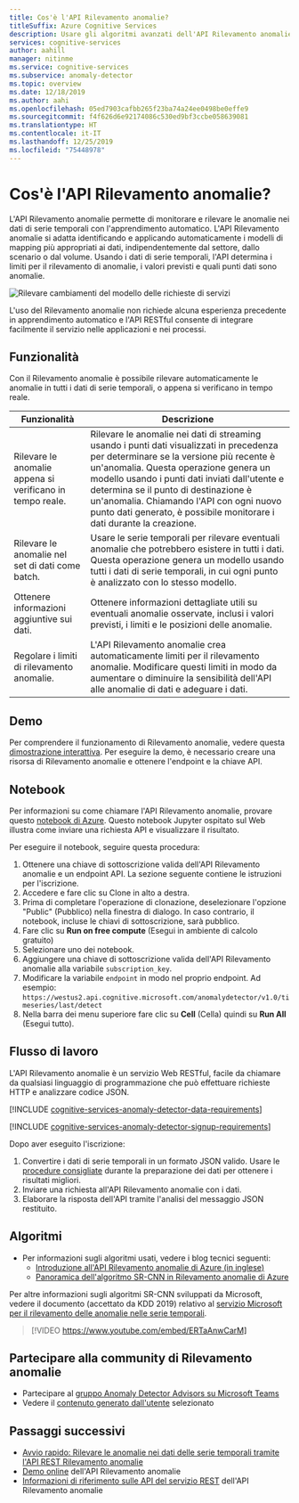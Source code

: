 ```yaml
---
title: Cos'è l'API Rilevamento anomalie?
titleSuffix: Azure Cognitive Services
description: Usare gli algoritmi avanzati dell'API Rilevamento anomalie per identificare le anomalie nei dati di serie temporali.
services: cognitive-services
author: aahill
manager: nitinme
ms.service: cognitive-services
ms.subservice: anomaly-detector
ms.topic: overview
ms.date: 12/18/2019
ms.author: aahi
ms.openlocfilehash: 05ed7903cafbb265f23ba74a24ee0498be0effe9
ms.sourcegitcommit: f4f626d6e92174086c530ed9bf3ccbe058639081
ms.translationtype: HT
ms.contentlocale: it-IT
ms.lasthandoff: 12/25/2019
ms.locfileid: "75448978"
---
```

# <a name="what-is-the-anomaly-detector-api"></a>Cos'è l'API Rilevamento anomalie?

L'API Rilevamento anomalie permette di monitorare e rilevare le anomalie nei dati di serie temporali con l'apprendimento automatico. L'API Rilevamento anomalie si adatta identificando e applicando automaticamente i modelli di mapping più appropriati ai dati, indipendentemente dal settore, dallo scenario o dal volume. Usando i dati di serie temporali, l'API determina i limiti per il rilevamento di anomalie, i valori previsti e quali punti dati sono anomalie.

![Rilevare cambiamenti del modello delle richieste di servizi](./media/anomaly_detection2.png)

L'uso del Rilevamento anomalie non richiede alcuna esperienza precedente in apprendimento automatico e l'API RESTful consente di integrare facilmente il servizio nelle applicazioni e nei processi.

## <a name="features"></a>Funzionalità

Con il Rilevamento anomalie è possibile rilevare automaticamente le anomalie in tutti i dati di serie temporali, o appena si verificano in tempo reale. 

|Funzionalità  |Descrizione  |
|---------|---------|
|Rilevare le anomalie appena si verificano in tempo reale. | Rilevare le anomalie nei dati di streaming usando i punti dati visualizzati in precedenza per determinare se la versione più recente è un'anomalia. Questa operazione genera un modello usando i punti dati inviati dall'utente e determina se il punto di destinazione è un'anomalia. Chiamando l'API con ogni nuovo punto dati generato, è possibile monitorare i dati durante la creazione. |
|Rilevare le anomalie nel set di dati come batch. | Usare le serie temporali per rilevare eventuali anomalie che potrebbero esistere in tutti i dati. Questa operazione genera un modello usando tutti i dati di serie temporali, in cui ogni punto è analizzato con lo stesso modello.         |
| Ottenere informazioni aggiuntive sui dati. | Ottenere informazioni dettagliate utili su eventuali anomalie osservate, inclusi i valori previsti, i limiti e le posizioni delle anomalie. |
| Regolare i limiti di rilevamento anomalie. | L'API Rilevamento anomalie crea automaticamente limiti per il rilevamento anomalie. Modificare questi limiti in modo da aumentare o diminuire la sensibilità dell'API alle anomalie di dati e adeguare i dati. |

## <a name="demo"></a>Demo

Per comprendere il funzionamento di Rilevamento anomalie, vedere questa [dimostrazione interattiva](https://aka.ms/adDemo).
Per eseguire la demo, è necessario creare una risorsa di Rilevamento anomalie e ottenere l'endpoint e la chiave API.

## <a name="notebook"></a>Notebook

Per informazioni su come chiamare l'API Rilevamento anomalie, provare questo [notebook di Azure](https://aka.ms/adNotebook). Questo notebook Jupyter ospitato sul Web illustra come inviare una richiesta API e visualizzare il risultato.

Per eseguire il notebook, seguire questa procedura:

1. Ottenere una chiave di sottoscrizione valida dell'API Rilevamento anomalie e un endpoint API. La sezione seguente contiene le istruzioni per l'iscrizione.
1. Accedere e fare clic su Clone in alto a destra.
1. Prima di completare l'operazione di clonazione, deselezionare l'opzione "Public" (Pubblico) nella finestra di dialogo. In caso contrario, il notebook, incluse le chiavi di sottoscrizione, sarà pubblico.
1. Fare clic su **Run on free compute** (Esegui in ambiente di calcolo gratuito)
1. Selezionare uno dei notebook.
1. Aggiungere una chiave di sottoscrizione valida dell'API Rilevamento anomalie alla variabile `subscription_key`. 
1. Modificare la variabile `endpoint` in modo nel proprio endpoint. Ad esempio: `https://westus2.api.cognitive.microsoft.com/anomalydetector/v1.0/timeseries/last/detect`
1. Nella barra dei menu superiore fare clic su **Cell** (Cella) quindi su **Run All** (Esegui tutto).

## <a name="workflow"></a>Flusso di lavoro

L'API Rilevamento anomalie è un servizio Web RESTful, facile da chiamare da qualsiasi linguaggio di programmazione che può effettuare richieste HTTP e analizzare codice JSON.

[!INCLUDE [cognitive-services-anomaly-detector-data-requirements](../../../includes/cognitive-services-anomaly-detector-data-requirements.md)]

[!INCLUDE [cognitive-services-anomaly-detector-signup-requirements](../../../includes/cognitive-services-anomaly-detector-signup-requirements.md)]

Dopo aver eseguito l'iscrizione:

1. Convertire i dati di serie temporali in un formato JSON valido. Usare le [procedure consigliate](concepts/anomaly-detection-best-practices.md) durante la preparazione dei dati per ottenere i risultati migliori.
1. Inviare una richiesta all'API Rilevamento anomalie con i dati.
1. Elaborare la risposta dell'API tramite l'analisi del messaggio JSON restituito.

## <a name="algorithms"></a>Algoritmi

* Per informazioni sugli algoritmi usati, vedere i blog tecnici seguenti:
    * [Introduzione all'API Rilevamento anomalie di Azure (in inglese)](https://techcommunity.microsoft.com/t5/AI-Customer-Engineering-Team/Introducing-Azure-Anomaly-Detector-API/ba-p/490162)
    * [Panoramica dell'algoritmo SR-CNN in Rilevamento anomalie di Azure](https://techcommunity.microsoft.com/t5/AI-Customer-Engineering-Team/Overview-of-SR-CNN-algorithm-in-Azure-Anomaly-Detector/ba-p/982798)

Per altre informazioni sugli algoritmi SR-CNN sviluppati da Microsoft, vedere il documento (accettato da KDD 2019) relativo al [servizio Microsoft per il rilevamento delle anomalie nelle serie temporali](https://arxiv.org/abs/1906.03821).


> [!VIDEO https://www.youtube.com/embed/ERTaAnwCarM]

## <a name="join-the-anomaly-detector-community"></a>Partecipare alla community di Rilevamento anomalie

* Partecipare al [gruppo Anomaly Detector Advisors su Microsoft Teams](https://aka.ms/AdAdvisorsJoin)
* Vedere il [contenuto generato dall'utente](user-generated-content.md) selezionato

## <a name="next-steps"></a>Passaggi successivi

* [Avvio rapido: Rilevare le anomalie nei dati delle serie temporali tramite l'API REST Rilevamento anomalie](quickstarts/detect-data-anomalies-csharp.md)
* [Demo online](https://notebooks.azure.com/AzureAnomalyDetection/projects/anomalydetector) dell'API Rilevamento anomalie
* [Informazioni di riferimento sulle API del servizio REST](https://westus2.dev.cognitive.microsoft.com/docs/services/AnomalyDetector/operations/post-timeseries-entire-detect) dell'API Rilevamento anomalie

